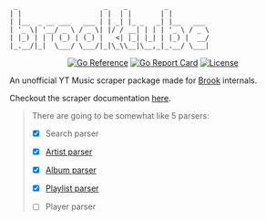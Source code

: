 ```
 _                     _    _         _
| |                   | |  | |       | |
| |__  _ __ ___   ___ | | _| |_ _   _| |__   ___
| '_ \| '__/ _ \ / _ \| |/ / __| | | | '_ \ / _ \
| |_) | | | (_) | (_) |   <| |_| |_| | |_) |  __/
|_.__/|_|  \___/ \___/|_|\_\\__|\__,_|_.__/ \___|
```

<div align="center">

[![Go Reference](https://pkg.go.dev/badge/github.com/ghoshRitesh12/brooktube.svg)](https://pkg.go.dev/github.com/ghoshRitesh12/brooktube)
[![Go Report Card](https://goreportcard.com/badge/github.com/ghoshRitesh12/brooktube)](https://goreportcard.com/report/github.com/ghoshRitesh12/brooktube)
[![License](https://img.shields.io/badge/License-MIT-blue.svg)](https://github.com/ghoshRitesh12/brooktube/blob/main/LICENSE)

</div>

An unofficial YT Music scraper package made for [Brook](https://github.com/ghoshRitesh12/brook) internals.

Checkout the scraper documentation [here](https://pkg.go.dev/github.com/ghoshRitesh12/brooktube/internal/parsers#section-documentation).

> There are going to be somewhat like 5 parsers:
>
> - [x] Search parser
>
> - [x] [Artist parser](https://music.youtube.com/channel/UCedvOgsKFzcK3hA5taf3KoQ)
>
> - [x] [Album parser](https://music.youtube.com/playlist?list=OLAK5uy_kkypLq7TlpT3uYdH3MbuHDiF2J3u-BRjc)
>
> - [x] [Playlist parser](https://music.youtube.com/playlist?list=PLtwDCqqblBclwxAvPP0lTN56iWBjshBv7)
>
> - [ ] Player parser
